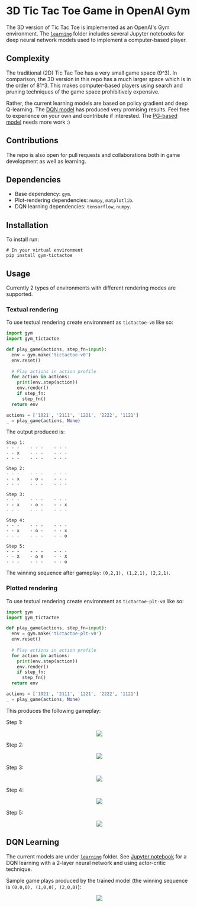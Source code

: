 # 3D Tic Tac Toe Game in OpenAI Gym
The 3D version of Tic Tac Toe is implemented as an OpenAI's Gym environment. The [`learning`](./learning) folder includes several Jupyter notebooks for deep neural network models used to implement a computer-based player.

## Complexity
The traditional (2D) Tic Tac Toe has a very small game space (9^3). In comparison, the 3D version in this repo has a much larger space which is in the order of 81^3. This makes computer-based players using search and pruning techniques of the game space prohibitively expensive.

Rather, the current learning models are based on policy gradient and deep Q-learning. The [DQN model](learning/TicTacToe-RL-DQN-TF-v2.ipynb) has produced very promising results. Feel free to experience on your own and contribute if interested. The [PG-based model](learning/TicTacToe-RL-PG-TF.ipynb) needs more work :)

## Contributions
The repo is also open for pull requests and collaborations both in game development as well as learning.

## Dependencies
- Base dependency: `gym`.
- Plot-rendering dependencies: `numpy`, `matplotlib`.
- DQN learning dependencies: `tensorflow`, `numpy`.

## Installation
To install run:
```console
# In your virtual environment
pip install gym-tictactoe
```

## Usage
Currently 2 types of environments with different rendering modes are supported.

### Textual rendering
To use textual rendering create environment as `tictactoe-v0` like so:
```python
import gym
import gym_tictactoe

def play_game(actions, step_fn=input):
  env = gym.make('tictactoe-v0')
  env.reset()
  
  # Play actions in action profile
  for action in actions:
    print(env.step(action))
    env.render()
    if step_fn:
      step_fn()
  return env

actions = ['1021', '2111', '1221', '2222', '1121']
_ = play_game(actions, None)
```
The output produced is:

```
Step 1:
- - -    - - -    - - -    
- - x    - - -    - - -    
- - -    - - -    - - -    

Step 2:
- - -    - - -    - - -    
- - x    - o -    - - -    
- - -    - - -    - - -    

Step 3:
- - -    - - -    - - -    
- - x    - o -    - - x    
- - -    - - -    - - -    

Step 4:
- - -    - - -    - - -    
- - x    - o -    - - x    
- - -    - - -    - - o    

Step 5:
- - -    - - -    - - -    
- - X    - o X    - - X    
- - -    - - -    - - o   
```
The winning sequence after gameplay: `(0,2,1), (1,2,1), (2,2,1)`.

### Plotted rendering
To use textual rendering create environment as `tictactoe-plt-v0` like so:
```python
import gym
import gym_tictactoe

def play_game(actions, step_fn=input):
  env = gym.make('tictactoe-plt-v0')
  env.reset()
  
  # Play actions in action profile
  for action in actions:
    print(env.step(action))
    env.render()
    if step_fn:
      step_fn()
  return env

actions = ['1021', '2111', '1221', '2222', '1121']
_ = play_game(actions, None)
```
This produces the following gameplay:

Step 1:
<p style='text-align:center' >
  <img src='./media/game-play1-1.png'></img>
</p>
Step 2:
<p style='text-align:center' >
  <img src='./media/game-play1-2.png'></img>
</p>
Step 3:
<p style='text-align:center' >
  <img src='./media/game-play1-3.png'></img>
</p>
Step 4:
<p style='text-align:center' >
  <img src='./media/game-play1-4.png'></img>
</p>
Step 5:
<p style='text-align:center' >
  <img src='./media/game-play1-5.png'></img>
</p>


## DQN Learning
The current models are under [`learning`](./learning) folder. See [Jupyter notebook](./learning/TicTacToe-RL-DQN-TF-v2-eval.ipynb) for a DQN learning with a 2-layer neural network and using actor-critic technique.

Sample game plays produced by the trained model (the winning sequence is `(0,0,0), (1,0,0), (2,0,0)`):
<p style='text-align:center' >
  <img src='./media/game-play-1.png'></img>
</p>
